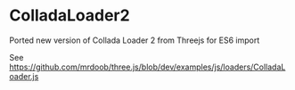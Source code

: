 # ColladaLoader2
Ported new version of Collada Loader 2 from Threejs for ES6 import 

See https://github.com/mrdoob/three.js/blob/dev/examples/js/loaders/ColladaLoader.js
